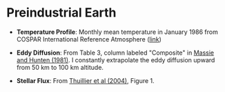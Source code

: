 # Preindustrial Earth

- **Temperature Profile**: Monthly mean temperature in January 1986 from COSPAR International Reference Atmosphere ([link](https://ccmc.gsfc.nasa.gov/pub/modelweb/atmospheric/cira/cira86ascii/nht.lsn))

- **Eddy Diffusion**: From Table 3, column labeled "Composite" in [Massie and Hunten (1981)](https://doi.org/10.1029/JC086iC10p09859). I constantly extrapolate the eddy diffusion upward from 50 km to 100 km altitude.

- **Stellar Flux**: From [Thuillier et al (2004)](https://doi.org/10.1016/j.asr.2002.12.004), Figure 1.

